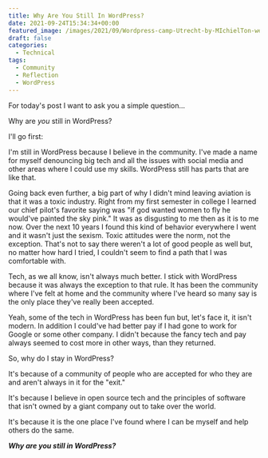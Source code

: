 ```yaml
---
title: Why Are You Still In WordPress?
date: 2021-09-24T15:34:34+00:00
featured_image: /images/2021/09/Wordpress-camp-Utrecht-by-MIchielTon-websize-86.jpg
draft: false
categories:
  - Technical
tags:
  - Community
  - Reflection
  - WordPress
---
```


For today's post I want to ask you a simple question...

Why are _you_ still in WordPress?

I'll go first:

I'm still in WordPress because I believe in the community. I've made a name for myself denouncing big tech and all the issues with social media and other areas where I could use my skills. WordPress still has parts that are like that.

Going back even further, a big part of why I didn't mind leaving aviation is that it was a toxic industry. Right from my first semester in college I learned our chief pilot's favorite saying was "if god wanted women to fly he would've painted the sky pink." It was as disgusting to me then as it is to me now. Over the next 10 years I found this kind of behavior everywhere I went and it wasn't just the sexism. Toxic attitudes were the norm, not the exception. That's not to say there weren't a lot of good people as well but, no matter how hard I tried, I couldn't seem to find a path that I was comfortable with.

Tech, as we all know, isn't always much better. I stick with WordPress because it was always the exception to that rule. It has been the community where I've felt at home and the community where I've heard so many say is the only place they've really been accepted.

Yeah, some of the tech in WordPress has been fun but, let's face it, it isn't modern. In addition I could've had better pay if I had gone to work for Google or some other company. I didn't because the fancy tech and pay always seemed to cost more in other ways, than they returned.

So, why do I stay in WordPress?

It's because of a community of people who are accepted for who they are and aren't always in it for the "exit."

It's because I believe in open source tech and the principles of software that isn't owned by a giant company out to take over the world.

It's because it is the one place I've found where I can be myself and help others do the same.

**_Why are you still in WordPress?_**